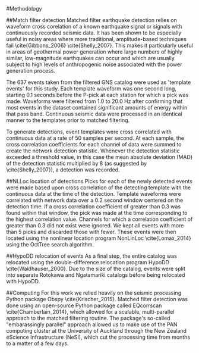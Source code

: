 #Methodology

##Match filter detection
Matched filter earthquake detection relies on waveform cross corelation of a known earthquake signal or signals with continuously recorded seismic data. It has been shown to be especially useful in noisy areas where more traditional, amplitude-based techniques fail \cite{Gibbons_2006} \cite{Shelly_2007}. This makes it particularly useful in areas of geothermal power generation where large numbers of highly similar, low-magnitude earthquakes can occur and which are usually subject to high levels of anthropogenic noise associated with the power generation process.

The 637 events taken from the filtered GNS catalog were used as 'template events' for this study. Each template waveform was one second long, starting 0.1 seconds before the P-pick at each station for which a pick was made. Waveforms were filtered from 1.0 to 20.0 Hz after confirming that most events in the dataset contained significant amounts of energy within that pass band. Continuous seismic data were processed in an identical manner to the templates prior to matched filtering.

To generate detections, event templates were cross correlated with continuous data at a rate of 50 samples per second. At each sample, the cross correlation coefficients for each channel of data were summed to create the network detection statistic. Whenever the detection statistic exceeded a threshold value, in this case the mean absolute deviation (MAD) of the detection statistic multiplied by 8 (as suggested by \cite{Shelly_2007}), a detection was recorded.

##NLLoc location of detections
Picks for each of the newly detected events were made based upon cross correlation of the detecting template with the continuous data at the time of the detection. Template waveforms were correlated with network data over a 0.2 second window centered on the detection time. If a cross correlation coefficient of greater than 0.3 was found within that window, the pick was made at the time corresponding to the highest correlation value. Channels for which a correlation coefficient of greater than 0.3 did not exist were ignored. We kept all events with more than 5 picks and discarded those with fewer. These events were then located using the nonlinear location program NonLinLoc \cite{Lomax_2014} using the OctTree search algorithm.

##HypoDD relocation of events
As a final step, the entire catalog was relocated using the double-difference relocation program HypoDD \cite{Waldhauser_2000}. Due to the size of the catalog, events were split into separate Rotokawa and Ngatamariki catalogs before being relocated with HypoDD.

##Computing
For this work we relied heavily on the seismic processing Python package Obspy \cite{Krischer_2015}. Matched filter detection was done using an open-source Python package called EQcorrscan \cite{Chamberlain_2014}, which allowed for a scalable, multi-parallel approach to the matched filtering routine. The package's so-called "embarassingly parallel" approach allowed us to make use of the PAN computing cluster at the University of Auckland through the New Zealand eScience Infrastructure (NeSI), which cut the processing time from months to a matter of a few days.
